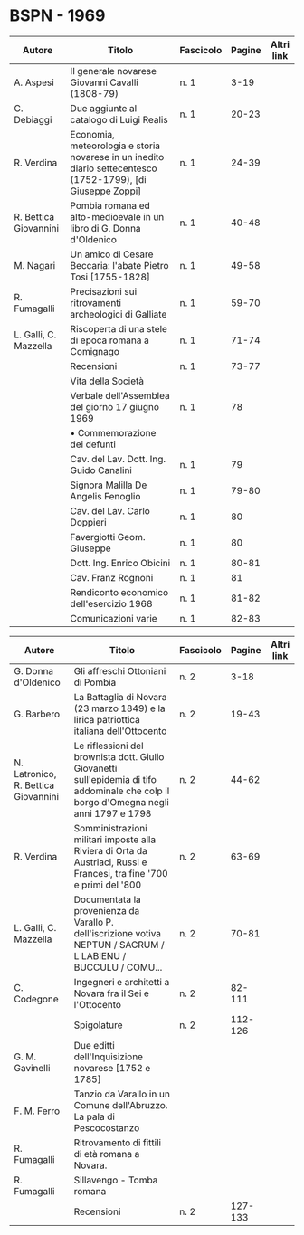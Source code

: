 # BSPN - 1969

| Autore                | Titolo                                                                                                       | Fascicolo | Pagine | Altri link |
|-----------------------|--------------------------------------------------------------------------------------------------------------|-----------|--------|------------|
| A. Aspesi             | Il generale novarese Giovanni Cavalli (1808-79)                                                              | n. 1      | 3-19   |            |
| C. Debiaggi           | Due aggiunte al catalogo di Luigi Realis                                                                     | n. 1      | 20-23  |            |
| R. Verdina            | Economia, meteorologia e storia novarese in un inedito diario settecentesco (1752-1799), [di Giuseppe Zoppi] | n. 1      | 24-39  |            |
| R. Bettica Giovannini | Pombia romana ed alto-medioevale in un libro di G. Donna d'Oldenico                                          | n. 1      | 40-48  |            |
| M. Nagari             | Un amico di Cesare Beccaria: l'abate Pietro Tosi [1755-1828]                                                 | n. 1      | 49-58  |            |
| R. Fumagalli          | Precisazioni sui ritrovamenti archeologici di Galliate                                                       | n. 1      | 59-70  |            |
| L. Galli, C. Mazzella | Riscoperta di una stele di epoca romana a Comignago                                                          | n. 1      | 71-74  |            |
|                       | Recensioni                                                                                                   | n. 1      | 73-77  |            |
|                       | Vita della Società                                                                                           |           |        |            |
|                       | Verbale dell'Assemblea del giorno 17 giugno 1969                                                             | n. 1      | 78     |            |
|                       | • Commemorazione dei defunti                                                                                 |           |        |            |
|                       | Cav. del Lav. Dott. Ing. Guido Canalini                                                                      | n. 1      | 79     |            |
|                       | Signora Malilla De Angelis Fenoglio                                                                          | n. 1      | 79-80  |            |
|                       | Cav. del Lav. Carlo Doppieri                                                                                 | n. 1      | 80     |            |
|                       | Favergiotti Geom. Giuseppe                                                                                   | n. 1      | 80     |            |
|                       | Dott. Ing. Enrico Obicini                                                                                    | n. 1      | 80-81  |            |
|                       | Cav. Franz Rognoni                                                                                           | n. 1      | 81     |            |
|                       | Rendiconto economico dell'esercizio 1968                                                                     | n. 1      | 81-82  |            |
|                       | Comunicazioni varie                                                                                          | n. 1      | 82-83  |            |

| Autore                              | Titolo                                                                                                                                  | Fascicolo | Pagine  | Altri link |
|-------------------------------------|-----------------------------------------------------------------------------------------------------------------------------------------|-----------|---------|------------|
| G. Donna d'Oldenico                 | Gli affreschi Ottoniani di Pombia                                                                                                       | n. 2      | 3-18    |            |
| G. Barbero                          | La Battaglia di Novara (23 marzo 1849) e la lirica patriottica italiana dell'Ottocento                                                  | n. 2      | 19-43   |            |
| N. Latronico, R. Bettica Giovannini | Le riflessioni del brownista dott. Giulio Giovanetti sull'epidemia di tifo addominale che colp il borgo d'Omegna negli anni 1797 e 1798 | n. 2      | 44-62   |            |
| R. Verdina                          | Somministrazioni militari imposte alla Riviera di Orta da Austriaci, Russi e Francesi, tra fine '700 e primi del '800                   | n. 2      | 63-69   |            |
| L. Galli, C. Mazzella               | Documentata la provenienza da Varallo P. dell'iscrizione votiva NEPTUN / SACRUM / L LABIENU / BUCCULU / COMU...                         | n. 2      | 70-81   |            |
| C. Codegone                         | Ingegneri e architetti a Novara fra il Sei e l'Ottocento                                                                                | n. 2      | 82-111  |            |
|                                     | Spigolature                                                                                                                             | n. 2      | 112-126 |            |
| G. M. Gavinelli                     | Due editti dell'Inquisizione novarese [1752 e 1785]                                                                                     |           |         |            |
| F. M. Ferro                         | Tanzio da Varallo in un Comune dell'Abruzzo. La pala di Pescocostanzo                                                                   |           |         |            |
| R. Fumagalli                        | Ritrovamento di fittili di età romana a Novara.                                                                                         |           |         |            |
| R. Fumagalli                        | Sillavengo - Tomba romana                                                                                                               |           |         |            |
|                                     | Recensioni                                                                                                                              | n. 2      | 127-133 |            |

